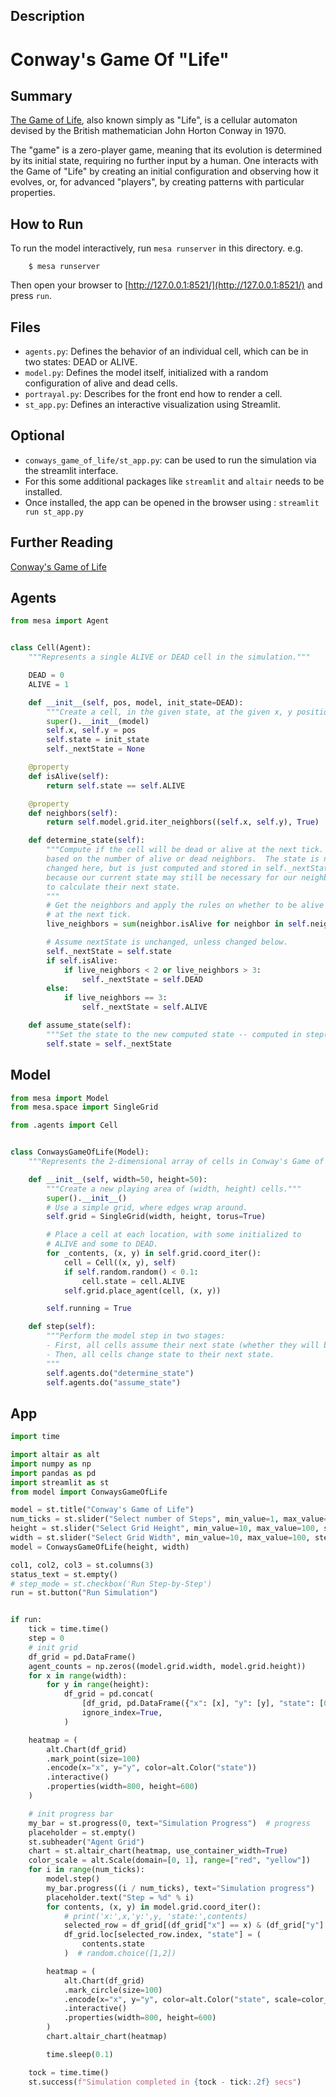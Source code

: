 
## Description
# Conway's Game Of "Life"

## Summary

[The Game of Life](https://en.wikipedia.org/wiki/Conway%27s_Game_of_Life), also known simply as "Life", is a cellular automaton devised by the British mathematician John Horton Conway in 1970.

The "game" is a zero-player game, meaning that its evolution is determined by its initial state, requiring no further input by a human. One interacts with the Game of "Life" by creating an initial configuration and observing how it evolves, or, for advanced "players", by creating patterns with particular properties.


## How to Run

To run the model interactively, run ``mesa runserver`` in this directory. e.g.

```
    $ mesa runserver
```

Then open your browser to [http://127.0.0.1:8521/](http://127.0.0.1:8521/) and press ``run``.

## Files

* ``agents.py``: Defines the behavior of an individual cell, which can be in two states: DEAD or ALIVE.
* ``model.py``: Defines the model itself, initialized with a random configuration of alive and dead cells.
* ``portrayal.py``: Describes for the front end how to render a cell.
* ``st_app.py``: Defines an interactive visualization using Streamlit.

## Optional

*  ``conways_game_of_life/st_app.py``: can be used to run the simulation via the streamlit interface.
* For this some additional packages like ``streamlit`` and ``altair`` needs to be installed.
* Once installed, the app can be opened in the browser using : ``streamlit run st_app.py``


## Further Reading
[Conway's Game of Life](https://en.wikipedia.org/wiki/Conway%27s_Game_of_Life)


## Agents

```python
from mesa import Agent


class Cell(Agent):
    """Represents a single ALIVE or DEAD cell in the simulation."""

    DEAD = 0
    ALIVE = 1

    def __init__(self, pos, model, init_state=DEAD):
        """Create a cell, in the given state, at the given x, y position."""
        super().__init__(model)
        self.x, self.y = pos
        self.state = init_state
        self._nextState = None

    @property
    def isAlive(self):
        return self.state == self.ALIVE

    @property
    def neighbors(self):
        return self.model.grid.iter_neighbors((self.x, self.y), True)

    def determine_state(self):
        """Compute if the cell will be dead or alive at the next tick.  This is
        based on the number of alive or dead neighbors.  The state is not
        changed here, but is just computed and stored in self._nextState,
        because our current state may still be necessary for our neighbors
        to calculate their next state.
        """
        # Get the neighbors and apply the rules on whether to be alive or dead
        # at the next tick.
        live_neighbors = sum(neighbor.isAlive for neighbor in self.neighbors)

        # Assume nextState is unchanged, unless changed below.
        self._nextState = self.state
        if self.isAlive:
            if live_neighbors < 2 or live_neighbors > 3:
                self._nextState = self.DEAD
        else:
            if live_neighbors == 3:
                self._nextState = self.ALIVE

    def assume_state(self):
        """Set the state to the new computed state -- computed in step()."""
        self.state = self._nextState

```


## Model

```python
from mesa import Model
from mesa.space import SingleGrid

from .agents import Cell


class ConwaysGameOfLife(Model):
    """Represents the 2-dimensional array of cells in Conway's Game of Life."""

    def __init__(self, width=50, height=50):
        """Create a new playing area of (width, height) cells."""
        super().__init__()
        # Use a simple grid, where edges wrap around.
        self.grid = SingleGrid(width, height, torus=True)

        # Place a cell at each location, with some initialized to
        # ALIVE and some to DEAD.
        for _contents, (x, y) in self.grid.coord_iter():
            cell = Cell((x, y), self)
            if self.random.random() < 0.1:
                cell.state = cell.ALIVE
            self.grid.place_agent(cell, (x, y))

        self.running = True

    def step(self):
        """Perform the model step in two stages:
        - First, all cells assume their next state (whether they will be dead or alive)
        - Then, all cells change state to their next state.
        """
        self.agents.do("determine_state")
        self.agents.do("assume_state")

```


## App

```python
import time

import altair as alt
import numpy as np
import pandas as pd
import streamlit as st
from model import ConwaysGameOfLife

model = st.title("Conway's Game of Life")
num_ticks = st.slider("Select number of Steps", min_value=1, max_value=100, value=50)
height = st.slider("Select Grid Height", min_value=10, max_value=100, step=10, value=15)
width = st.slider("Select Grid Width", min_value=10, max_value=100, step=10, value=20)
model = ConwaysGameOfLife(height, width)

col1, col2, col3 = st.columns(3)
status_text = st.empty()
# step_mode = st.checkbox('Run Step-by-Step')
run = st.button("Run Simulation")


if run:
    tick = time.time()
    step = 0
    # init grid
    df_grid = pd.DataFrame()
    agent_counts = np.zeros((model.grid.width, model.grid.height))
    for x in range(width):
        for y in range(height):
            df_grid = pd.concat(
                [df_grid, pd.DataFrame({"x": [x], "y": [y], "state": [0]})],
                ignore_index=True,
            )

    heatmap = (
        alt.Chart(df_grid)
        .mark_point(size=100)
        .encode(x="x", y="y", color=alt.Color("state"))
        .interactive()
        .properties(width=800, height=600)
    )

    # init progress bar
    my_bar = st.progress(0, text="Simulation Progress")  # progress
    placeholder = st.empty()
    st.subheader("Agent Grid")
    chart = st.altair_chart(heatmap, use_container_width=True)
    color_scale = alt.Scale(domain=[0, 1], range=["red", "yellow"])
    for i in range(num_ticks):
        model.step()
        my_bar.progress((i / num_ticks), text="Simulation progress")
        placeholder.text("Step = %d" % i)
        for contents, (x, y) in model.grid.coord_iter():
            # print('x:',x,'y:',y, 'state:',contents)
            selected_row = df_grid[(df_grid["x"] == x) & (df_grid["y"] == y)]
            df_grid.loc[selected_row.index, "state"] = (
                contents.state
            )  # random.choice([1,2])

        heatmap = (
            alt.Chart(df_grid)
            .mark_circle(size=100)
            .encode(x="x", y="y", color=alt.Color("state", scale=color_scale))
            .interactive()
            .properties(width=800, height=600)
        )
        chart.altair_chart(heatmap)

        time.sleep(0.1)

    tock = time.time()
    st.success(f"Simulation completed in {tock - tick:.2f} secs")

```